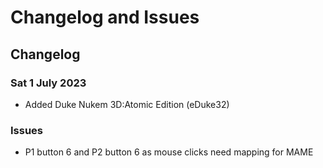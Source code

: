 # Changelog and Issues

## Changelog

### Sat 1 July 2023

* Added Duke Nukem 3D:Atomic Edition (eDuke32)

### Issues

* P1 button 6 and P2 button 6 as mouse clicks need mapping for MAME


